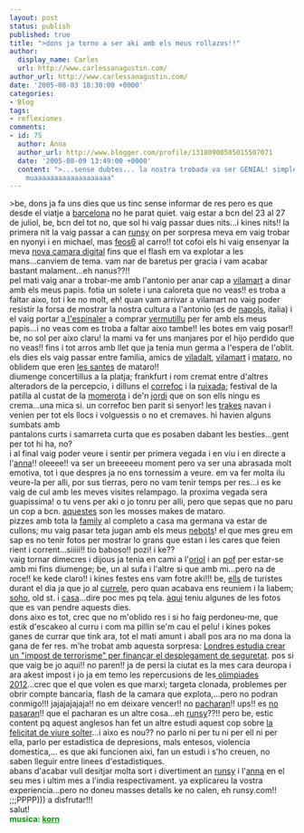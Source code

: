 ```yaml
---
layout: post
status: publish
published: true
title: ">dons ja torno a ser aki amb els meus rollazos!!"
author:
  display_name: Carles
  url: http://www.carlessanagustin.com/
author_url: http://www.carlessanagustin.com/
date: '2005-08-03 18:30:00 +0000'
categories:
- Blog
tags:
- reflexiones
comments:
- id: 75
  author: Anna
  author_url: http://www.blogger.com/profile/13180900505015507071
  date: '2005-08-09 13:49:00 +0000'
  content: ">...sense dubtes... la nostra trobada va ser GENIAL! simplement genial.
    muaaaaaaaaaaaaaaaaaaa"
---
```

<p>>be, dons ja fa uns dies que us tinc sense informar de res pero es que desde el viatje a <a href="http://pirmann.quuxuum.org/travel/iberian/barcelona/barcelona-05.jpg" target="_blank">barcelona</a> no he parat quiet. vaig estar a bcn del 23 al 27 de juliol, be, bcn del tot no, que sol hi vaig passar dues nits...i kines nits!! la primera nit la vaig passar a can <a href="http://rogercosta.blogspot.com/" target="_blank">runsy</a> on per sorpresa meva em vaig trobar en nyonyi i en michael, mas <a href="http://humano.ya.com/feos6/" target="_blank">feos6</a> al carro!! tot cofoi els hi vaig ensenyar la meva <a href="http://santo-s.blogspot.com/2005/07/tinc-nova-camara-de-fotus.html" target="_blank">nova camara digital</a> fins que el flash em va explotar a les mans...canviem de tema. vam nar de baretus per gracia i vam acabar bastant malament...eh nanus??!!<br />pel mati vaig anar a trobar-me amb l'antonio per anar cap a <a href="http://www1.mma.es/playas/img/galerias/ba/0471/images/B-166.jpg" target="_blank">vilamart</a> a dinar amb els meus papis. fotia un solete i una caloreta que no veas!! es troba a faltar aixo, tot i ke no molt, eh! quan vam arrivar a vilamart no vaig poder resistir la forsa de mostrar la nostra cultura a l'antonio (es de <a href="http://www.na.infn.it/Images/gif/Napoli.jpg" target="_blank">napols</a>, italia) i el vaig portar a<a href="http://www.espinaler.es/" target="_blank"> l'espinaler</a> a comprar <a href="http://www.isstavanger.no/middle/Class%20Pages/spain%202003/images/24%20Nov/Tapas%202.JPG" target="_blank">vermutillu</a> per fer amb els meus papis...i no veas com es troba a faltar aixo tambe!! les botes em vaig posar!! be, no sol per aixo claru! la mami va fer uns manjares por el hijo perdido que no veas!! fins i tot arros amb llet que ja tenia mun germa a l'espera de l'oblit. els dies els vaig passar entre familia, amics de <a href="http://www.gegants.org/vilassardedalt/dip_imatges/gegants.jpg" target="_blank">viladalt</a>, <a href="http://www.gegantsdecasablanca.cat.ac/fotos_de_gegants/normals/vilassar%20de%20mar.jpg" target="_blank">vilamart</a> i <a href="http://personal.telefonica.terra.es/web/gegantsmataro/images/bp1.jpg" target="_blank">mataro</a>, no oblidem que eren <a href="http://www.lessantes.net/" target="_blank">les santes</a> de mataro!!<br />diumenge concertillus a la platja; frankfurt i rom cremat entre d'altres alteradors de la percepcio, i dilluns el <a href="http://www.lessantes.net/fotos_santes/fotos2003/correfoc3.jpg" target="_blank">correfoc</a> i la <a href="http://www.lessantes.net/fotos_santes/fotos2003/ruixada1.jpg" target="_blank">ruixada</a>; festival de la patilla al custat de la <a href="http://personales.ya.com/salserjo/momerota/" target="_blank">momerota</a> i de'n <a href="http://www.mussons.net/" target="_blank">jordi</a> que on son ells ningu es crema...una mica si. un correfoc ben parit si senyor! les <a href="http://www.lessantes.net/fotos_santes/fotos2005/1122376357.correfoc.jpg" target="_blank">trakes</a> navan i venien per tot els llocs i volguessis o no et cremaves. hi havien alguns sumbats amb<br />pantalons curts i samarreta curta que es posaben dabant les besties...gent per tot hi ha, no?<br />i al final vaig poder veure i sentir per primera vegada i en viu i en directe a l'<a href="http://annalopez1.blogspot.com/" target="_blank">anna</a>!! oleeee!! va ser un breeeeeu moment pero va ser una abrasada molt emotiva, tot i que despres ja no ens tornessim a veure. em va fer molta ilu veure-la per alli, por sus tierras, pero no vam tenir temps per res...i es ke vaig de cul amb les meves visites relampago. la proxima vegada sera guapissima! o tu vens per aki o jo tonru per alli, pero que sepas que no paru un cop a bcn. <a href="http://www.flickr.com/photos/annalopez/27759583/" target="_blank">aquestes</a> son les mosses makes de mataro.<br />pizzes amb tota la <a href="http://www.flickr.com/photos/santopics/11386398/" target="_blank">family</a> al completo a casa ma germana va estar de cullons; mu vaig pasar teta jugan amb els meus <a href="http://www.flickr.com/photos/santopics/11384787/" target="_blank">nebots</a>! el que mes greu em sap es no tenir fotos per mostrar lo grans que estan i les cares que feien rient i corrent...siiiii!! tio baboso!! pozi! i ke??<br /><a href="http://photos1.blogger.com/img/21/1247/400/cerrado%20por%20vacaciones.jpg"><img src="http://photos1.blogger.com/img/21/1247/400/cerrado%20por%20vacaciones.jpg" alt="" border="0" /></a><br />vaig tornar dimecres i dijous ja tenia en cami a l'<a href="http://oriol.homeip.net/" target="_blank">oriol</a> i an <a href="http://pof.eslack.org/" target="_blank">pof</a> per estar-se amb mi fins diumenge; be, un al sufa i l'altre si que amb mi...pero na de roce!! ke kede claro!! i kines festes ens vam fotre aki!!! be, <a href="http://oriol.joor.net/blog/?item=escapada-a-londres" target="_blank">ells</a> de turistes durant el dia ja que jo al <a href="http://www.flickr.com/photos/santopics/12519169/" target="_blank">currele</a>, pero quan acabava ens reuniem i la liabem; <a href="http://www.museumoflondon.org.uk/MOLsite/piclib/images/%5CMID%5C0330000918_5mb.jpg" target="_blank">soho</a>, old st. i <a href="http://www.flickr.com/photos/santopics/10400332/" target="_blank">casa</a>...dire poc mes pq tela. <a href="http://dades.joor.net/cgi/photo/index.cgi?mode=view&amp;album=/viatges/londres" target="_blank">aqui</a> teniu algunes de les fotos que es van pendre aquests dies.<br />dons aixo es tot, crec que no m'oblido res i si ho faig perdoneu-me, que estik d'escakeo al curru i com ma pillin se'm cau el pelu! i kines pokes ganes de currar que tink ara, tot el mati amunt i aball pos ara no ma dona la gana de fer res. m'he trobat amb aquesta sorpresa: <a href="http://www.catalunyainformacio.com/noticia/not189122197.htm" target="blank">Londres estudia crear un "impost de terrorisme" per finan&ccedil;ar el desplegament de seguretat</a>. pos si que vaig be jo aqui!! no paren!! ja de persi la ciutat es la mes cara deuropa i ara akest impost i jo ja em temo les repercusions de les<a href="http://www.nyc.gov/html/sports/gif/nyc2012_04.gif" target="_blank"> olimpiades 2012</a>...crec que el que volen es que marxi; targeta clonada, problemes per obrir compte bancaria, flash de la camara que explota,...pero no podran conmigo!!! jajajajajaja!! no em deixare vencer!! no <a href="http://www.mareni.com/Produkte/Sherry___Co_/Pacharan/a_Pacharan01_Site.jpg" target="_blank">pacharan</a>!! ups!! es <a href="http://www.foroswebgratis.com/fotos/0/9/2/2/4/11840Barricada_Izar_Gij_n.jpg" target="_blank">no pasaran</a>!! que el pacharan es un altre cosa...eh <a href="http://www.flickr.com/photos/santopics/6655414/" target="_blank">runsy</a>??!! pero be, estic content pq aquest anglesos han fet un altre estudi aquest cop sobre <a href="http://www.timesonline.co.uk/article/0,,2-1718976,00.html" target="blank">la felicitat de viure solter</a>...i aixo es nou?? no parlo ni per tu ni per ell ni per ella, parlo per estadistica de depresions, mals entesos, violencia domestica,... es que aki funcionen aixi, fan un estudi i s'ho creuen, no saben lleguir entre linees d'estadistiques.<br />abans d'acabar vull desitjar molta sort i divertiment an <a href="http://rogercosta.blogspot.com/" target="_blank">runsy</a> i l'<a href="http://annavg.blogspot.com/" target="_blank">anna</a> en el seu mes i ultim mes a l'india respectivament. ya explicareu la vostra experiencia...pero no doneu masses detalls ke no calen, eh runsy.com!! ;;;PPPP))) a disfrutar!!!<br />salut!<br /><span style="color:rgb(0,153,0);font-weight:bold;">musica: </span><a style="color:rgb(0,153,0);font-weight:bold;" href="http://www.korn.com/index.php" target="_blank">korn</a></p>
